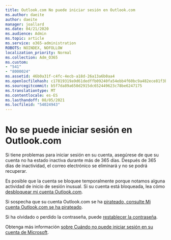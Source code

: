 ```yaml
---
title: Outlook.com No puede iniciar sesión en Outlook.com
ms.author: daeite
author: daeite
manager: joallard
ms.date: 04/21/2020
ms.audience: Admin
ms.topic: article
ms.service: o365-administration
ROBOTS: NOINDEX, NOFOLLOW
localization_priority: Normal
ms.collection: Adm_O365
ms.custom:
- "541"
- "8000024"
ms.assetid: 46b0a31f-c4fc-4ecb-a18d-26a13a6b0aa4
ms.openlocfilehash: c17819319a9d61dedffb09240fa54ebb4f60bc9a482ece81f3b72693abea3d2e
ms.sourcegitcommit: b5f7da89a650d2915dc652449623c78be6247175
ms.translationtype: MT
ms.contentlocale: es-ES
ms.lasthandoff: 08/05/2021
ms.locfileid: "54024943"
---
```

# <a name="cant-sign-in-to-outlookcom"></a>No se puede iniciar sesión en Outlook.com

Si tiene problemas para iniciar sesión en su cuenta, asegúrese de que su cuenta no ha estado inactiva durante más de 365 días. Después de 365 días de inactividad, el correo electrónico se eliminará y no se podrá recuperar.
  
Es posible que la cuenta se bloquee temporalmente porque notamos alguna actividad de inicio de sesión inusual. Si su cuenta está bloqueada, lea cómo [desbloquear mi cuenta Outlook.com](https://support.office.com/article/f4ad2701-d166-4d8b-8a6a-9af2a1f8a4c4?wt.mc_id=Office_Outlook_com_Alchemy).
  
Si sospecha que su cuenta Outlook.com se ha [pirateado, consulte Mi cuenta Outlook.com se ha pirateado](https://support.office.com/article/35993ac5-ac2f-494e-aacb-5232dda453d8?wt.mc_id=Office_Outlook_com_Alchemy).
  
Si ha olvidado o perdido la contraseña, puede [restablecer la contraseña](https://go.microsoft.com/fwlink/p/?LinkID=242804).
  
Obtenga más información [sobre Cuándo no puede iniciar sesión en su cuenta de Microsoft](https://go.microsoft.com/fwlink/p/?linkid=837479).
  